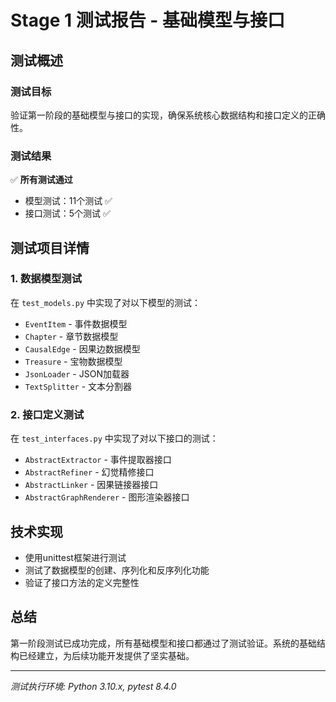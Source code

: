 # Stage 1 测试报告 - 基础模型与接口

## 测试概述

### 测试目标
验证第一阶段的基础模型与接口的实现，确保系统核心数据结构和接口定义的正确性。

### 测试结果
✅ **所有测试通过**
- 模型测试：11个测试 ✅
- 接口测试：5个测试 ✅

## 测试项目详情

### 1. 数据模型测试
在 `test_models.py` 中实现了对以下模型的测试：
- `EventItem` - 事件数据模型
- `Chapter` - 章节数据模型
- `CausalEdge` - 因果边数据模型
- `Treasure` - 宝物数据模型
- `JsonLoader` - JSON加载器
- `TextSplitter` - 文本分割器

### 2. 接口定义测试
在 `test_interfaces.py` 中实现了对以下接口的测试：
- `AbstractExtractor` - 事件提取器接口
- `AbstractRefiner` - 幻觉精修接口
- `AbstractLinker` - 因果链接器接口
- `AbstractGraphRenderer` - 图形渲染器接口

## 技术实现

- 使用unittest框架进行测试
- 测试了数据模型的创建、序列化和反序列化功能
- 验证了接口方法的定义完整性

## 总结

第一阶段测试已成功完成，所有基础模型和接口都通过了测试验证。系统的基础结构已经建立，为后续功能开发提供了坚实基础。

---
*测试执行环境: Python 3.10.x, pytest 8.4.0*
